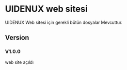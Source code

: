 # UIDENUX web sitesi
UIDENUX Web sitesi için gerekli bütün dosyalar Mevcuttur.
## Version 
### V1.0.0
web site açıldı 
